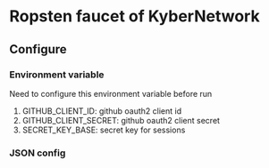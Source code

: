 # Ropsten faucet of KyberNetwork

## Configure
### Environment variable
Need to configure this environment variable before run
1. GITHUB_CLIENT_ID: github oauth2 client id
2. GITHUB_CLIENT_SECRET: github oauth2 client secret
3. SECRET_KEY_BASE: secret key for sessions
### JSON config